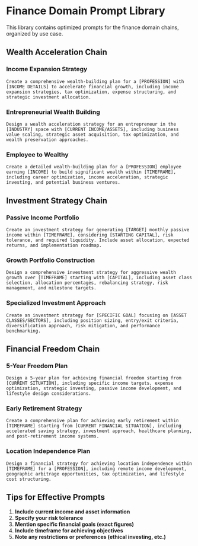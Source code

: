 # Finance Domain Prompt Library

This library contains optimized prompts for the finance domain chains, organized by use case.

## Wealth Acceleration Chain

### Income Expansion Strategy
```
Create a comprehensive wealth-building plan for a [PROFESSION] with [INCOME DETAILS] to accelerate financial growth, including income expansion strategies, tax optimization, expense structuring, and strategic investment allocation.
```

### Entrepreneurial Wealth Building
```
Design a wealth acceleration strategy for an entrepreneur in the [INDUSTRY] space with [CURRENT INCOME/ASSETS], including business value scaling, strategic asset acquisition, tax optimization, and wealth preservation approaches.
```

### Employee to Wealthy
```
Create a detailed wealth-building plan for a [PROFESSION] employee earning [INCOME] to build significant wealth within [TIMEFRAME], including career optimization, income acceleration, strategic investing, and potential business ventures.
```

## Investment Strategy Chain

### Passive Income Portfolio
```
Create an investment strategy for generating [TARGET] monthly passive income within [TIMEFRAME], considering [STARTING CAPITAL], risk tolerance, and required liquidity. Include asset allocation, expected returns, and implementation roadmap.
```

### Growth Portfolio Construction
```
Design a comprehensive investment strategy for aggressive wealth growth over [TIMEFRAME] starting with [CAPITAL], including asset class selection, allocation percentages, rebalancing strategy, risk management, and milestone targets.
```

### Specialized Investment Approach
```
Create an investment strategy for [SPECIFIC GOAL] focusing on [ASSET CLASSES/SECTORS], including position sizing, entry/exit criteria, diversification approach, risk mitigation, and performance benchmarking.
```

## Financial Freedom Chain

### 5-Year Freedom Plan
```
Design a 5-year plan for achieving financial freedom starting from [CURRENT SITUATION], including specific income targets, expense optimization, strategic investing, passive income development, and lifestyle design considerations.
```

### Early Retirement Strategy
```
Create a comprehensive plan for achieving early retirement within [TIMEFRAME] starting from [CURRENT FINANCIAL SITUATION], including accelerated saving strategy, investment approach, healthcare planning, and post-retirement income systems.
```

### Location Independence Plan
```
Design a financial strategy for achieving location independence within [TIMEFRAME] for a [PROFESSION], including remote income development, geographic arbitrage opportunities, tax optimization, and lifestyle cost structuring.
```

## Tips for Effective Prompts

1. **Include current income and asset information**
2. **Specify your risk tolerance**
3. **Mention specific financial goals (exact figures)**
4. **Include timeframe for achieving objectives**
5. **Note any restrictions or preferences (ethical investing, etc.)**